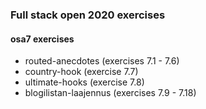 ### Full stack open 2020 exercises

#### osa7 exercises

* routed-anecdotes    (exercises 7.1 - 7.6)
* country-hook    (exercise 7.7)
* ultimate-hooks    (exercise 7.8)
* blogilistan-laajennus    (exercises 7.9 - 7.18)
